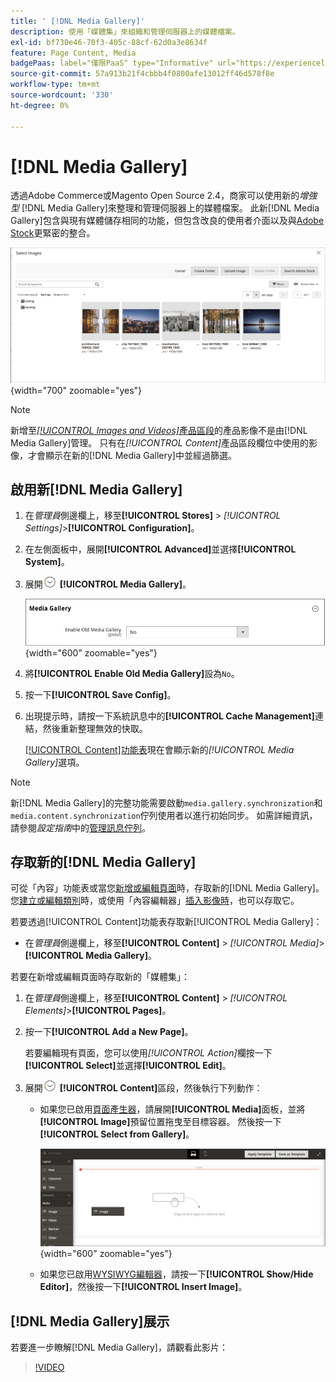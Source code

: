 ```yaml
---
title: ' [!DNL Media Gallery]'
description: 使用「媒體集」來組織和管理伺服器上的媒體檔案。
exl-id: bf730e46-70f3-405c-88cf-62d0a3e8634f
feature: Page Content, Media
badgePaas: label="僅限PaaS" type="Informative" url="https://experienceleague.adobe.com/en/docs/commerce/user-guides/product-solutions" tooltip="僅適用於雲端專案(Adobe管理的PaaS基礎結構)和內部部署專案的Adobe Commerce 。"
source-git-commit: 57a913b21f4cbbb4f0800afe13012ff46d578f8e
workflow-type: tm+mt
source-wordcount: '330'
ht-degree: 0%

---
```


# [!DNL Media Gallery]

透過Adobe Commerce或Magento Open Source 2.4，商家可以使用新的&#x200B;_增強型_ [!DNL Media Gallery]來整理和管理伺服器上的媒體檔案。 此新[!DNL Media Gallery]包含與現有媒體儲存相同的功能，但包含改良的使用者介面以及與[Adobe Stock][adobe-stock]更緊密的整合。

![顯示在媒體集格線中的影像](./assets/media-gallery-grid.png){width="700" zoomable="yes"}

>[!NOTE]
>
>新增至&#x200B;[_[!UICONTROL Images and Videos]_&#x200B;產品區段](../catalog/product-image.md#upload-an-image)的產品影像不是由[!DNL Media Gallery]管理。 只有在&#x200B;_[!UICONTROL Content]_&#x200B;產品區段欄位中使用的影像，才會顯示在新的[!DNL Media Gallery]中並經過篩選。

## 啟用新[!DNL Media Gallery]

1. 在&#x200B;_管理員_&#x200B;側邊欄上，移至&#x200B;**[!UICONTROL Stores]** > _[!UICONTROL Settings]_>**[!UICONTROL Configuration]**。

1. 在左側面板中，展開&#x200B;**[!UICONTROL Advanced]**&#x200B;並選擇&#x200B;**[!UICONTROL System]**。

1. 展開![擴充選擇器](../assets/icon-display-expand.png) **[!UICONTROL Media Gallery]**。

   ![進階設定 — [!DNL Media Gallery]](./assets/system-media-gallery.png){width="600" zoomable="yes"}

1. 將&#x200B;**[!UICONTROL Enable Old Media Gallery]**&#x200B;設為`No`。

1. 按一下&#x200B;**[!UICONTROL Save Config]**。

1. 出現提示時，請按一下系統訊息中的&#x200B;**[!UICONTROL Cache Management]**&#x200B;連結，然後重新整理無效的快取。

   [[!UICONTROL Content]功能表](/help/content-design/content-menu.md)現在會顯示新的&#x200B;_[!UICONTROL Media Gallery]_&#x200B;選項。

>[!NOTE]
>
>新[!DNL Media Gallery]的完整功能需要啟動`media.gallery.synchronization`和`media.content.synchronization`佇列使用者以進行初始同步。 如需詳細資訊，請參閱&#x200B;_設定指南_&#x200B;中的[管理訊息佇列](https://experienceleague.adobe.com/docs/commerce-operations/configuration-guide/message-queues/manage-message-queues.html)。

## 存取新的[!DNL Media Gallery]

可從「內容」功能表或當您[新增或編輯頁面](/help/content-design/page-add.md)時，存取新的[!DNL Media Gallery]。 您[建立或編輯類別](/help/catalog/category-create.md)時，或使用「內容編輯器」[插入影像時](/help/content-design/editor-insert-image.md)，也可以存取它。

若要透過[!UICONTROL Content]功能表存取新[!UICONTROL Media Gallery]：

- 在&#x200B;_管理員_&#x200B;側邊欄上，移至&#x200B;**[!UICONTROL Content]** > _[!UICONTROL Media]_>**[!UICONTROL Media Gallery]**。

若要在新增或編輯頁面時存取新的「媒體集」：

1. 在&#x200B;_管理員_&#x200B;側邊欄上，移至&#x200B;**[!UICONTROL Content]** > _[!UICONTROL Elements]_>**[!UICONTROL Pages]**。

1. 按一下&#x200B;**[!UICONTROL Add a New Page]**。

   若要編輯現有頁面，您可以使用&#x200B;_[!UICONTROL Action]_&#x200B;欄按一下&#x200B;**[!UICONTROL Select]**&#x200B;並選擇&#x200B;**[!UICONTROL Edit]**。

1. 展開![展開選取器](../assets/icon-display-expand.png) **[!UICONTROL Content]**&#x200B;區段，然後執行下列動作：

   - 如果您已啟用[頁面產生器](../page-builder/setup.md)，請展開&#x200B;**[!UICONTROL Media]**&#x200B;面板，並將&#x200B;**[!UICONTROL Image]**&#x200B;預留位置拖曳至目標容器。 然後按一下&#x200B;**[!UICONTROL Select from Gallery]**。

     ![將影像拖曳到舞台](./assets/pb-media-image-drag.png){width="600" zoomable="yes"}

   - 如果您已啟用[WYSIWYG編輯器](/help/content-design/editor.md)，請按一下&#x200B;**[!UICONTROL Show/Hide Editor]**，然後按一下&#x200B;**[!UICONTROL Insert Image]**。

## [!DNL Media Gallery]展示

若要進一步瞭解[!DNL Media Gallery]，請觀看此影片：

>[!VIDEO](https://video.tv.adobe.com/v/343785?quality=12&learn=on)

[adobe-stock]: https://stock.adobe.com


